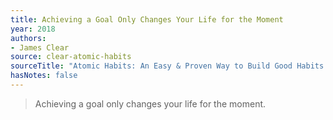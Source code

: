 ```yaml
---
title: Achieving a Goal Only Changes Your Life for the Moment
year: 2018
authors:
- James Clear
source: clear-atomic-habits
sourceTitle: "Atomic Habits: An Easy & Proven Way to Build Good Habits & Break Bad Ones"
hasNotes: false
---
```


> Achieving a goal only changes your life for the moment.
